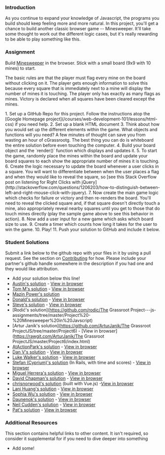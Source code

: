 ### Introduction
As you continue to expand your knowledge of Javascript, the programs you build should keep feeling more and more natural.  In this project, you'll get a chance to build another classic browser game -- Minesweeper.  It'll take some thought to work out the different logic cases, but it's really rewarding to be able to play something like this.

### Assignment

Build [Minesweeper](http://en.wikipedia.org/wiki/Minesweeper_(video_game)) in the browser. Stick with a small board (9x9 with 10 mines) to start.

The basic rules are that the player must flag every mine on the board without clicking on it.  The player gets enough information to solve this because every square that is immediately next to a mine will display the number of mines it is touching.  The player only has exactly as many flags as mines.  Victory is declared when all squares have been cleared except the mines.

<div class="lesson-content__panel" markdown="1">
1. Set up a GitHub Repo for this project.  Follow the instructions atop the [Google Homepage project](/courses/web-development-101/lessons/html-css) if you need help.
2. Set up a blank HTML document
3. Think about how you would set up the different elements within the game.  What objects and functions will you need? A few minutes of thought can save you from wasting an hour of cGrassrootg.  The best thing you can do is whiteboard the entire solution before even touching the computer.
4. Build your board object and the `render()` function which displays and updates it.
5. To start the game, randomly place the mines within the board and update your board squares to each show the appropriate number of mines it is touching.
6. Create the logic necessary to update the board whenever a user clicks in a square.  You will want to differentiate between when the user places a flag and when they would like to reveal the square, so [see this Stack Overflow post on listening for Right Clicks with jQuery](http://stackoverflow.com/questions/1206203/how-to-distinguish-between-left-and-right-mouse-click-with-jquery).
7. Now create the main game logic which checks for failure or victory and then re-renders the board.  You'll need to reveal the clicked square and, if that square doesn't directly touch a mine, also appropriately reveal nearby squares until you get to those that do touch mines directly (play the sample game above to see this behavior in action).
8. Now add a user input for a new game which asks which board size to use.
9. Create a timer which counts how long it takes for the user to win the game.
10. Play!
11. Push your solution to GitHub and include it below.
</div>

### Student Solutions
Submit a link below to the github repo with your files in it by using a pull request.  See the section on [Contributing](http://github.com/grassroot-software/grassroot_curriculum/blob/master/contributing.md) for how.  Please include your partner's github handle somewhere in the description if you had one and they would like attribution.

* Add your solution below this line!
* [Austin's solution](https://github.com/CouchofTomato/minesweeper-js) - [View in browser](https://couchoftomato.github.io/minesweeper-js/)
* [Tom M's solution](https://github.com/tim5046/projectGrassroot/tree/master/Javascript/Minesweeper) - [View in browser](http://htmlpreview.github.io/?https://github.com/tim5046/projectGrassroot/blob/master/Javascript/Minesweeper/index.html)
* [Mazin Power's solution](https://github.com/muzfuz/minesweeper_js)
* [Donald's solution](https://github.com/donaldali/Grassroot-js-jquery/tree/master/minesweeper) - [View in browser](http://htmlpreview.github.io/?https://github.com/donaldali/Grassroot-js-jquery/blob/master/minesweeper/index.html "Minesweeper")
* [Steve's solution](https://github.com/beesmart/JS_BeeSweeper) - [View in browser](http://beesmart.github.io/JS_BeeSweeper)
* [Rodić's solution](https://github.com/rodic/The Grassroot Project---js-assignments/tree/master/Project%20-%20Minesweeper%20in%20Javscript)
* [Artur Janik's solution](https://github.com/ArturJanik/The Grassroot ProjectJS/tree/master/Project6) - [View in browser](https://rawgit.com/ArturJanik/The Grassroot ProjectJS/master/Project6/index.html)
* [AtActionPark's solution](https://github.com/AtActionPark/Grassroot_minesweeper) - [View in browser](http://htmlpreview.github.io/?https://github.com/AtActionPark/Grassroot_minesweeper/blob/master/index.html)
* [Dan V's solution](https://github.com/vickerdj/minesweeper) - [View in browser](http://vickerdj.github.io/minesweeper/)
* [Luke Walker's solution](https://github.com/ubershibs/Grassroot-js-course/tree/master/minesweeper) - [View in browser](http://htmlpreview.github.io/?https://github.com/ubershibs/Grassroot-js-course/blob/master/minesweeper/index.html)
* [Stefan (Cyprium)'s solution](https://github.com/dev-cyprium/Mine-Hunter) (In Rails, with time and scores)  - [View in browser](https://mine-hunter.herokuapp.com/)
* [Miguel Herrera's solution](https://github.com/migueloherrera/minesweeper) - [View in browser](http://htmlpreview.github.io/?https://github.com/migueloherrera/minesweeper/blob/master/index.html)
* [David Chapman's solution](https://github.com/davidchappy/minesweeper) - [View in browser](http://minesweeper.dachapman.com)
* [chrisnorwood's solution](https://github.com/chrisnorwood/vue-minesweeper) (built with Vue.js) -[View in browser](https://vue-minesweeper.herokuapp.com/)
* [Lani Huang's solution](https://github.com/laniywh/the-Grassroot-project/tree/master/js/minesweeper) - [View in browser](https://cdn.rawgit.com/laniywh/the-Grassroot-project/master/js/minesweeper/index.html)
* [Sophia Wu's solution](https://github.com/SophiaLWu/minesweeper) - [View in browser](https://sophialwu.github.io/minesweeper/)
* [Daunenok's solution](https://github.com/daunenok/minesweeper) - [View in browser](https://daunenok.github.io/minesweeper/)
* [Neil Cudden's solution](https://github.com/ncud4bloc/Minesweeper) - [View in browser](https://ncud4bloc.github.io/Minesweeper/HTML/index.html)
* [Pat's solution](https://github.com/Pat878/minesweeper) - [View in browser](https://pat878.github.io/minesweeper/)

### Additional Resources
This section contains helpful links to other content. It isn't required, so consider it supplemental for if you need to dive deeper into something

* Add some!

